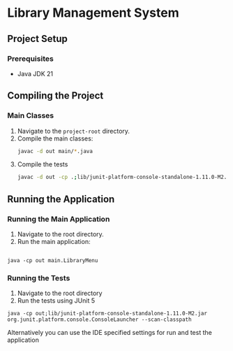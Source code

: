 # Library Management System

## Project Setup

### Prerequisites

- Java JDK 21

## Compiling the Project

### Main Classes

1. Navigate to the `project-root` directory.
2. Compile the main classes:
   ```sh
   javac -d out main/*.java 
   ```
3. Compile the tests
   ```sh
   javac -d out -cp .;lib/junit-platform-console-standalone-1.11.0-M2.jar test/LibraryTest.java
   ```

## Running the Application

### Running the Main Application

1. Navigate to the root directory.
2. Run the main application:

```

java -cp out main.LibraryMenu
```

### Running the Tests

1. Navigate to the root directory
2. Run the tests using JUnit 5

```
java -cp out;lib/junit-platform-console-standalone-1.11.0-M2.jar org.junit.platform.console.ConsoleLauncher --scan-classpath
```

Alternatively you can use the IDE specified settings for run and test the application

   